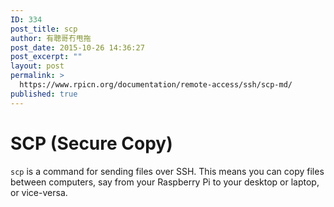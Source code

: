 ```yaml
---
ID: 334
post_title: scp
author: 有聰哥冇甩拖
post_date: 2015-10-26 14:36:27
post_excerpt: ""
layout: post
permalink: >
  https://www.rpicn.org/documentation/remote-access/ssh/scp-md/
published: true
---
```

# SCP (Secure Copy)

`scp` is a command for sending files over SSH. This means you can copy files between computers, say from your Raspberry Pi to your desktop or laptop, or vice-versa.
